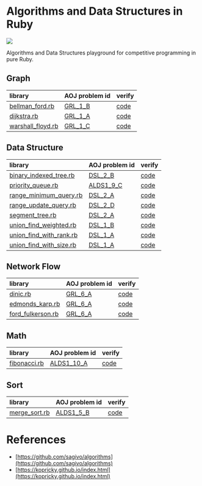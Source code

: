 # Algorithms and Data Structures in Ruby

![](https://github.com/9sako6/ruby-datastructures-algorithms/workflows/verify%20libraries/badge.svg)

Algorithms and Data Structures playground for competitive programming in pure Ruby.
## Graph
| library | AOJ problem id | verify |
| :---- | :---- | :---- |
|[bellman_ford.rb](https://github.com/9sako6/algorithm-ruby/blob/master/lib/bellman_ford.rb)|[GRL_1_B](https://onlinejudge.u-aizu.ac.jp/problems/GRL_1_B)|[code](https://github.com/9sako6/algorithm-ruby/blob/master/spec/aoj_solver/bellman_ford.rb)|
|[dijkstra.rb](https://github.com/9sako6/algorithm-ruby/blob/master/lib/dijkstra.rb)|[GRL_1_A](https://onlinejudge.u-aizu.ac.jp/courses/library/5/GRL/1/GRL_1_A)|[code](https://github.com/9sako6/algorithm-ruby/blob/master/spec/aoj_solver/dijkstra.rb)|
|[warshall_floyd.rb](https://github.com/9sako6/algorithm-ruby/blob/master/lib/warshall_floyd.rb)|[GRL_1_C](https://onlinejudge.u-aizu.ac.jp/courses/library/5/GRL/1/GRL_1_C)|[code](https://github.com/9sako6/algorithm-ruby/blob/master/spec/aoj_solver/warshall_floyd.rb)|
## Data Structure
| library | AOJ problem id | verify |
| :---- | :---- | :---- |
|[binary_indexed_tree.rb](https://github.com/9sako6/algorithm-ruby/blob/master/lib/binary_indexed_tree.rb)|[DSL_2_B](https://onlinejudge.u-aizu.ac.jp/problems/DSL_2_B)|[code](https://github.com/9sako6/algorithm-ruby/blob/master/spec/aoj_solver/binary_indexed_tree.rb)|
|[priority_queue.rb](https://github.com/9sako6/algorithm-ruby/blob/master/lib/priority_queue.rb)|[ALDS1_9_C](https://onlinejudge.u-aizu.ac.jp/solutions/problem/ALDS1_9_C)|[code](https://github.com/9sako6/algorithm-ruby/blob/master/spec/aoj_solver/priority_queue.rb)|
|[range_minimum_query.rb](https://github.com/9sako6/algorithm-ruby/blob/master/lib/range_minimum_query.rb)|[DSL_2_A](https://onlinejudge.u-aizu.ac.jp/courses/library/3/DSL/1/DSL_2_A)|[code](https://github.com/9sako6/algorithm-ruby/blob/master/spec/aoj_solver/range_minimum_query.rb)|
|[range_update_query.rb](https://github.com/9sako6/algorithm-ruby/blob/master/lib/range_update_query.rb)|[DSL_2_D](https://onlinejudge.u-aizu.ac.jp/courses/library/3/DSL/1/DSL_2_D)|[code](https://github.com/9sako6/algorithm-ruby/blob/master/spec/aoj_solver/range_update_query.rb)|
|[segment_tree.rb](https://github.com/9sako6/algorithm-ruby/blob/master/lib/segment_tree.rb)|[DSL_2_A](https://onlinejudge.u-aizu.ac.jp/courses/library/3/DSL/1/DSL_2_A)|[code](https://github.com/9sako6/algorithm-ruby/blob/master/spec/aoj_solver/segment_tree.rb)|
|[union_find_weighted.rb](https://github.com/9sako6/algorithm-ruby/blob/master/lib/union_find_weighted.rb)|[DSL_1_B](https://onlinejudge.u-aizu.ac.jp/courses/library/3/DSL/1/DSL_1_B)|[code](https://github.com/9sako6/algorithm-ruby/blob/master/spec/aoj_solver/union_find_weighted.rb)|
|[union_find_with_rank.rb](https://github.com/9sako6/algorithm-ruby/blob/master/lib/union_find_with_rank.rb)|[DSL_1_A](https://onlinejudge.u-aizu.ac.jp/courses/library/3/DSL/1/DSL_1_A)|[code](https://github.com/9sako6/algorithm-ruby/blob/master/spec/aoj_solver/union_find_with_rank.rb)|
|[union_find_with_size.rb](https://github.com/9sako6/algorithm-ruby/blob/master/lib/union_find_with_size.rb)|[DSL_1_A](https://onlinejudge.u-aizu.ac.jp/courses/library/3/DSL/1/DSL_1_A)|[code](https://github.com/9sako6/algorithm-ruby/blob/master/spec/aoj_solver/union_find_with_size.rb)|
## Network Flow
| library | AOJ problem id | verify |
| :---- | :---- | :---- |
|[dinic.rb](https://github.com/9sako6/algorithm-ruby/blob/master/lib/dinic.rb)|[GRL_6_A](https://onlinejudge.u-aizu.ac.jp/problems/GRL_6_A)|[code](https://github.com/9sako6/algorithm-ruby/blob/master/spec/aoj_solver/dinic.rb)|
|[edmonds_karp.rb](https://github.com/9sako6/algorithm-ruby/blob/master/lib/edmonds_karp.rb)|[GRL_6_A](https://onlinejudge.u-aizu.ac.jp/problems/GRL_6_A)|[code](https://github.com/9sako6/algorithm-ruby/blob/master/spec/aoj_solver/edmonds_karp.rb)|
|[ford_fulkerson.rb](https://github.com/9sako6/algorithm-ruby/blob/master/lib/ford_fulkerson.rb)|[GRL_6_A](https://onlinejudge.u-aizu.ac.jp/problems/GRL_6_A)|[code](https://github.com/9sako6/algorithm-ruby/blob/master/spec/aoj_solver/ford_fulkerson.rb)|
## Math
| library | AOJ problem id | verify |
| :---- | :---- | :---- |
|[fibonacci.rb](https://github.com/9sako6/algorithm-ruby/blob/master/lib/fibonacci.rb)|[ALDS1_10_A](https://onlinejudge.u-aizu.ac.jp/problems/ALDS1_10_A)|[code](https://github.com/9sako6/algorithm-ruby/blob/master/spec/aoj_solver/fibonacci.rb)|
## Sort
| library | AOJ problem id | verify |
| :---- | :---- | :---- |
|[merge_sort.rb](https://github.com/9sako6/algorithm-ruby/blob/master/lib/merge_sort.rb)|[ALDS1_5_B](https://onlinejudge.u-aizu.ac.jp/courses/lesson/1/ALDS1/5/ALDS1_5_B)|[code](https://github.com/9sako6/algorithm-ruby/blob/master/spec/aoj_solver/merge_sort.rb)|
# References
- [https://github.com/sagivo/algorithms](https://github.com/sagivo/algorithms)
- [https://kopricky.github.io/index.html](https://kopricky.github.io/index.html)
